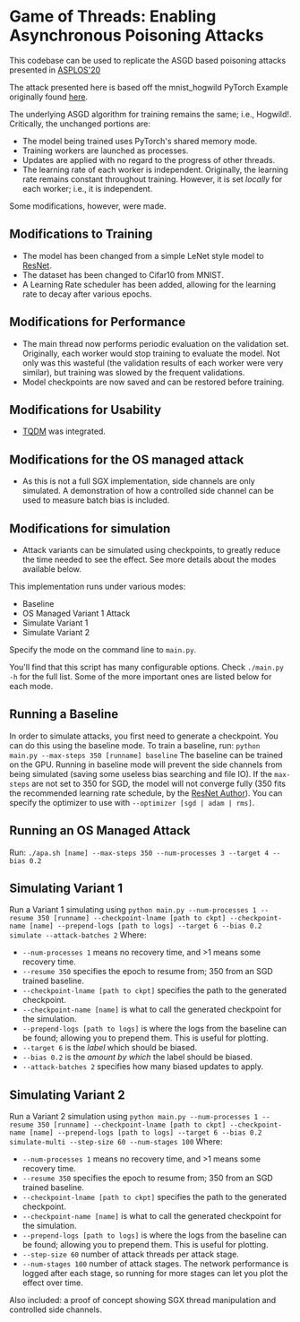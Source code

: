 # Game of Threads: Enabling Asynchronous Poisoning Attacks

This codebase can be used to replicate the ASGD based poisoning attacks
presented in [ASPLOS'20](https://cwfletcher.net)
<!-- TODO link to paper -->

The attack presented here is based off the mnist_hogwild PyTorch Example
originally found [here](https://github.com/pytorch/examples).

The underlying ASGD algorithm for training remains the same; i.e., Hogwild!.
Critically, the unchanged portions are:
- The model being trained uses PyTorch's shared memory mode.
- Training workers are launched as processes.
- Updates are applied with no regard to the progress of other threads.
- The learning rate of each worker is independent. Originally, the learning
    rate remains constant throughout training. However, it is set _locally_ for
    each worker; i.e., it is independent.

Some modifications, however, were made.
## Modifications to Training
- The model has been changed from a simple LeNet style model to
    [ResNet](https://github.com/kuangliu/pytorch-cifar).
- The dataset has been changed to Cifar10 from MNIST.
- A Learning Rate scheduler has been added, allowing for the learning rate to
    decay after various epochs.
## Modifications for Performance
- The main thread now performs periodic evaluation on the validation set.
    Originally, each worker would stop training to evaluate the model. Not only
    was this wasteful (the validation results of each worker were very
    similar), but training was slowed by the frequent validations.
- Model checkpoints are now saved and can be restored before training.
## Modifications for Usability
- [TQDM](https://github.com/tqdm/tqdm) was integrated.
## Modifications for the OS managed attack
- As this is not a full SGX implementation, side channels are only simulated.
    A demonstration of how a controlled side channel can be used to measure
    batch bias is included.
## Modifications for simulation
- Attack variants can be simulated using checkpoints, to greatly reduce the
    time needed to see the effect. See more details about the modes available
    below.

This implementation runs under various modes:
- Baseline
- OS Managed Variant 1 Attack
- Simulate Variant 1
- Simulate Variant 2

Specify the mode on the command line to `main.py`.
<!-- TODO move code out of the mnist_hogwild folder -->
You'll find that this script has many configurable options. Check `./main.py
-h` for the full list.
Some of the more important ones are listed below for each mode.

## Running a Baseline
In order to simulate attacks, you first need to generate a checkpoint. You can
do this using the baseline mode.
To train a baseline, run: `python main.py --max-steps 350
[runname] baseline`
The baseline can be trained on the GPU.
Running in baseline mode will prevent the side channels from being simulated
(saving some useless bias searching and file IO).
If the `max-steps` are not set to 350 for SGD, the model will not converge
fully (350 fits the recommended learning rate schedule, by the [ResNet
Author](https://github.com/kuangliu/pytorch-cifar)).
You can specify the optimizer to use with `--optimizer [sgd | adam | rms]`.

## Running an OS Managed Attack
Run: `./apa.sh [name] --max-steps 350 --num-processes 3 --target 4 --bias 0.2`

## Simulating Variant 1
Run a Variant 1 simulating using `python main.py --num-processes 1 --resume 350
[runname] --checkpoint-lname [path to ckpt] --checkpoint-name [name]
--prepend-logs [path to logs] --target 6 --bias 0.2 simulate --attack-batches
2`
Where:
- `--num-processes 1` means no recovery time, and >1 means some recovery time.
- `--resume 350` specifies the epoch to resume from; 350 from an SGD trained
    baseline.
- `--checkpoint-lname [path to ckpt]` specifies the path to the generated
    checkpoint.
- `--checkpoint-name [name]` is what to call the generated checkpoint for the
    simulation.
- `--prepend-logs [path to logs]` is where the logs from the baseline can be
    found; allowing you to prepend them. This is useful for plotting.
- `--target 6` is the _label_ which should be biased.
- `--bias 0.2` is the _amount by which_ the label should be biased.
- `--attack-batches 2` specifies how many biased updates to apply.

## Simulating Variant 2
Run a Variant 2 simulation using `python main.py --num-processes 1 --resume 350
[runname] --checkpoint-lname [path to ckpt] --checkpoint-name [name]
--prepend-logs [path to logs] --target 6 --bias 0.2 simulate-multi
--step-size 60 --num-stages 100`
Where:
- `--num-processes 1` means no recovery time, and >1 means some recovery time.
- `--resume 350` specifies the epoch to resume from; 350 from an SGD trained
    baseline.
- `--checkpoint-lname [path to ckpt]` specifies the path to the generated
    checkpoint.
- `--checkpoint-name [name]` is what to call the generated checkpoint for the
    simulation.
- `--prepend-logs [path to logs]` is where the logs from the baseline can be
    found; allowing you to prepend them. This is useful for plotting.
- `--step-size 60` number of attack threads per attack stage.
- `--num-stages 100` number of attack stages. The network performance is logged
    after each stage, so running for more stages can let you plot the effect
    over time.

Also included: a proof of concept showing SGX thread manipulation and
controlled side channels.
